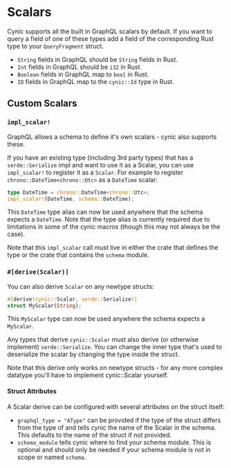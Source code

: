 # Scalars

Cynic supports all the built in GraphQL scalars by default. If you want to
query a field of one of these types add a field of the corresponding Rust type
to your `QueryFragment` struct.

- `String` fields in GraphQL should be `String` fields in Rust.
- `Int` fields in GraphQL should be `i32` in Rust.
- `Boolean` fields in GraphQL map to `bool` in Rust.
- `ID` fields in GraphQL map to the `cynic::Id` type in Rust.

## Custom Scalars

### `impl_scalar!`

GraphQL allows a schema to define it's own scalars - cynic also supports these.

If you have an existing type (including 3rd party types) that has a
`serde::Serialize` impl and want to use it as a Scalar, you can use
`impl_scalar!` to register it as a `Scalar`. For example to register
`chrono::DateTime<chrono::Utc>` as a `DateTime` scalar:

```rust
type DateTime = chrono::DateTime<chrono::Utc>;
impl_scalar!(DateTime, schema::DateTime);
```

This `DateTime` type alias can now be used anywhere that the schema expects a
`DateTime`. Note that the type alias is currently required due to limitations
in some of the cynic macros (though this may not always be the case).

Note that this `impl_scalar` call must live in either the crate that defines
the type or the crate that contains the `schema` module.

### `#[derive(Scalar)]`

You can also derive `Scalar` on any newtype structs:

```rust
#[derive(cynic::Scalar, serde::Serialize)]
struct MyScalar(String);
```

This `MyScalar` type can now be used anywhere the schema expects a `MyScalar`.

Any types that derive `cynic::Scalar` must also derive (or otherwise implement)
`serde::Serialize`. You can change the inner type that's used to deserialize
the scalar by changing the type inside the struct.

Note that this derive only works on newtype structs - for any more complex
datatype you'll have to implement cynic::Scalar yourself.

#### Struct Attributes

A Scalar derive can be configured with several attributes on the struct itself:

- `graphql_type = "AType"` can be provided if the type of the struct differs
  from the type of and tells cynic the name of the Scalar in the schema. This
  defaults to the name of the struct if not provided.
- `schema_module` tells cynic where to find your schema module. This is
  optional and should only be needed if your schema module is not in scope or
  named `schema`.
